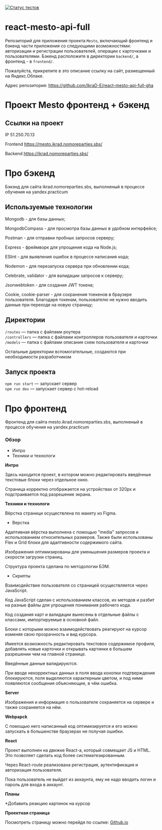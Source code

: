 [![Статус тестов](../../actions/workflows/tests.yml/badge.svg)](../../actions/workflows/tests.yml)

# react-mesto-api-full
Репозиторий для приложения проекта `Mesto`, включающий фронтенд и бэкенд части приложения со следующими возможностями: авторизации и регистрации пользователей, операции с карточками и пользователями. Бэкенд расположите в директории `backend/`, а фронтенд - в `frontend/`. 
  
Пожалуйста, прикрепите в это описание ссылку на сайт, размещенный на Яндекс.Облаке.

Адрес репозитория: https://github.com/IkraD-E/react-mesto-api-full-gha

# Проект Mesto фронтенд + бэкенд


## Ссылки на проект

IP 51.250.70.13

Frontend https://mesto.ikrad.nomoreparties.sbs/

Backend https://ikrad.nomoreparties.sbs/


# Про бэкенд

Бэкэнд для сайта ikrad.nomoreparties.sbs, выполненый в процессе обучения на yandex.practicum

## Используемые технологии

Mongodb - для базы данных;

MongodbCompass - для просмотра базы данных в удобном интерфейсе;

Postman - для отправки пробных запросов серверу;

Express - фреймворк для упрощения кода на Node.js;

ESlint - для выявления ошибок в процессе написания кода;

Nodemon - для перезапуска сервера при обновлении кода;

Celebrate, validator - для валидации запросов к серверу;

Jsonwebtoken - для создания JWT токена;

Cookie, cookie-parser - для сохранения тоекенов в браузере пользователя. Благодаря токенам, пользователю не нужно вводить данные при переходе на новую страницу;

## Директории

`/routes` — папка с файлами роутера  
`/controllers` — папка с файлами контроллеров пользователя и карточки   
`/models` — папка с файлами описания схем пользователя и карточки  
  
Остальные директории вспомогательные, создаются при необходимости разработчиком

## Запуск проекта

`npm run start` — запускает сервер   
`npm run dev` — запускает сервер с hot-reload

# Про фронтенд

Фронтенд для сайта mesto.ikrad.nomoreparties.sbs, выполненый в процессе обучения на yandex.practicum

### Обзор

* Интро
* Техники и технологи

**Интро**

Здесь находится проект, в котором можно редактировать введённые текстовые блоки через отдельное окно.

Страница корректно отображается на устройствах от 320px и подстраивается под разрешение экрана.

**Техники и технологи**

Вёрстка страници осуществлена по макету из Figma.

* Верстка

Адаптивная вёрстка выполнена с помощью "media" запросов и использованием относительных размеров.
Также были использованы Flex и Grid блоки для адаптивности содержимого сайта.

Изображения оптимизированы для уменьшения размеров проекта и скорости загрузки страниц.

Структура проекта сделана по методологии БЭМ.

* Скрипты

Взаимодействие пользователя со страницей осуществляется через JavaScript.

Код JavaScript сделан с использованием классов, их методов и разбит на разные файлы для упрощения понимания рабочего кода.

Код создания карт и валидации вынесены в отдельные файлы с классами, импортируемые в основной файл.

Блоки с которыми можно взаимодействовать реагируют на курсор изменяя свою прозрачность и вид курсора.

Имеется возможность редактировать текстовое содержимое профиля, добавлять новые карточки и открывать картинки в большем разрешении чем на главной странице.

Введённые данные валидируются.

При вводе некорректных данных в поля ввода конопки подтверждения блокируются, поля выделяются характерным цветом, и под ними появляются сообщения объясняющие, в чём ошибка.

**Server**

Изображения и информация о пользователе сохраняется на сервере и также сохраняется на нём.

**Webpapck**

С помощью него написанный код оптимизируется и его можно запускать в большенстве браузерах не получая ошибки. 

**React**

Проект выполнен на движке React-а, который совмещает JS и HTML. Это позволяет сделать код более систематезированным.

Через React-route реализована регистрация, аутентификация и авторизация пользователя.

Пока пользователь не выйдет из аккаунта, ему не надо вводить логин и пароль для входа в аккаунт.

**Планы**

*Добавить реакцию картинок на курсор

**Проектная страница**

Посмотреть страницу можно перейдя по ссылке: [Github.io](https://ikrad-e.github.io/mesto/)
